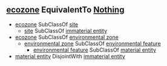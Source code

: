 ## [ecozone](http://purl.obolibrary.org/obo/ENVO_01000280) EquivalentTo [Nothing](http://www.w3.org/2002/07/owl#Nothing) ##

  - [ecozone](http://purl.obolibrary.org/obo/ENVO_01000280) SubClassOf [site](http://purl.obolibrary.org/obo/BFO_0000029)
    - [site](http://purl.obolibrary.org/obo/BFO_0000029) SubClassOf [immaterial entity](http://purl.obolibrary.org/obo/BFO_0000141)
  - [ecozone](http://purl.obolibrary.org/obo/ENVO_01000280) SubClassOf [environmental zone](http://purl.obolibrary.org/obo/ENVO_01000408)
    - [environmental zone](http://purl.obolibrary.org/obo/ENVO_01000408) SubClassOf [environmental feature](http://purl.obolibrary.org/obo/ENVO_00002297)
      - [environmental feature](http://purl.obolibrary.org/obo/ENVO_00002297) SubClassOf [material entity](http://purl.obolibrary.org/obo/BFO_0000040)
  - [material entity](http://purl.obolibrary.org/obo/BFO_0000040) DisjointWith [immaterial entity](http://purl.obolibrary.org/obo/BFO_0000141)